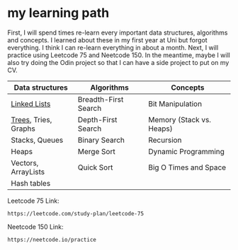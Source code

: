 # my learning path

First, I will spend times re-learn every important data structures, algorithms and concepts. I learned about these in my first year at Uni but forgot everything. I think I can re-learn everything in about a month. Next, I will practice using Leetcode 75 and Neetcode 150. In the meantime, maybe I will also try doing the Odin project so that I can have a side project to put on my CV.&#x20;

| Data structures                                  | Algorithms           | Concepts                 |
| ------------------------------------------------ | -------------------- | ------------------------ |
| [Linked Lists](data-structures/linked-lists.md)  | Breadth-First Search | Bit Manipulation         |
| [Trees](data-structures/trees.md), Tries, Graphs | Depth-First Search   | Memory (Stack vs. Heaps) |
| Stacks, Queues                                   | Binary Search        | Recursion                |
| Heaps                                            | Merge Sort           | Dynamic Programming      |
| Vectors, ArrayLists                              | Quick Sort           | Big O Times and Space    |
| Hash tables                                      |                      |                          |

Leetcode 75 Link:

```
https://leetcode.com/study-plan/leetcode-75
```

Neetcode 150 Link:&#x20;

```
https://neetcode.io/practice
```
